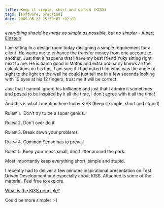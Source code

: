 ```yaml
---
title: Keep it simple, short and stupid (KISS)
tags: [software, practise]
date: 2009-06-22 15:59:07 +02:00
---
```





*everything should be made as simple as possible, but no simpler* -
[Albert Einstein](http://en.wikipedia.org/wiki/Albert_Einstein)


I am sitting in a design room today designing a simple requirement for a client. He wants me to enhance the transfer money from one account to another. Just that it happens that I have my best friend Yuky sitting right next to me. He is damn good in Maths and extra ordinarily knows all the calculations on his tips. I am sure if I had asked him what was the angle of sight to the light on the wall he could just tell me in a few seconds looking with 10 eyes at his 12 fingers, trust me it will be correct.

Just that I cannot ignore his brilliance and just that I admire it sometimes and posed to be inspired by it all the time, I don't agree with it all the time!

And this is what I mention here today.KISS (Keep it simple, short and stupid)

Rule# 1.  Don't try to be a super genius.

Rule# 2. Don't over do it!

Rule# 3. Break down your problems

Rule# 4. Common Sense has to prevail

Rule# 5. Keep your mess small, don't litter around the park.

Most importantly keep everything short, simple and stupid.

I recently had to deliver a few minutes inspirational presentation on Test Driven Development and especially about KISS. Attached is some of the material. Feel free to explore.

[What is the KISS principle?](http://www.syedmshaaf.net/uploads/2009/06/what-is-kiss.pdf)

Could be more simpler :-)
